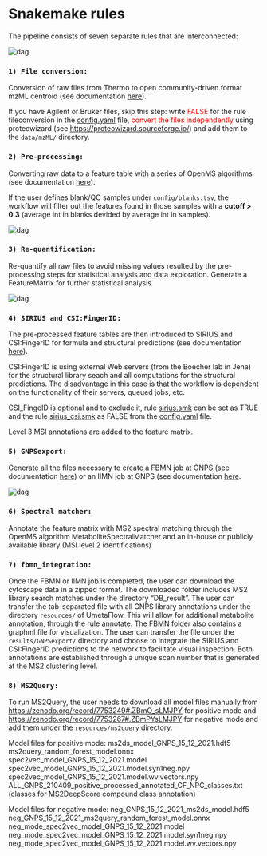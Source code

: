 # Snakemake rules 

The pipeline consists of seven separate rules that are interconnected:

![dag](/images/UmetaFlow.svg) 

### `1) File conversion:`

Conversion of raw files from Thermo to open community-driven format mzML centroid (see documentation [here](https://github.com/compomics/ThermoRawFileParser)).

If you have Agilent or Bruker files, skip this step: write <span style="color: red">FALSE</span> for the rule fileconversion in the [config.yaml](/config/config.yaml) file, <span style="color: red">convert the files independently</span> using proteowizard (see https://proteowizard.sourceforge.io/) and add them to the `data/mzML/` directory.

### `2) Pre-processing:`

Converting raw data to a feature table with a series of OpenMS algorithms (see documentation [here](https://abibuilder.cs.uni-tuebingen.de/archive/openms/Documentation/nightly/html/index.html)). 

If the user defines blank/QC samples under `config/blanks.tsv`, the workflow will filter out the features found in those samples with a **cutoff > 0.3** (average int in blanks devided by average int in samples).

![dag](/images/Preprocessing.svg) 

### `3) Re-quantification:` 

Re-quantify all raw files to avoid missing values resulted by the pre-processing steps for statistical analysis and data exploration. Generate a FeatureMatrix for further statistical analysis. 

![dag](/images/Re-quantification.svg) 

### `4) SIRIUS and CSI:FingerID:`

The pre-processed feature tables are then introduced to SIRIUS and CSI:FingerID for formula and structural predictions (see documentation [here](https://boecker-lab.github.io/docs.sirius.github.io/)). 

CSI:FingerID is using external Web servers (from the Boecher lab in Jena) for the structural library seach and all computations for the structural predictions. The disadvantage in this case is that the workflow is dependent on the functionality of their servers, queued jobs, etc. 

CSI_FingeID is optional and to exclude it, rule [sirius.smk](sirius.smk) can be set as TRUE and the rule [sirius_csi.smk](sirius_csi.smk) as FALSE from the [config.yaml](/config/config.yaml) file.

Level 3 MSI annotations are added to the feature matrix.

### `5) GNPSexport:` 

Generate all the files necessary to create a FBMN job at GNPS (see documentation [here](https://ccms-ucsd.github.io/GNPSDocumentation/featurebasedmolecularnetworking-with-openms/)) or an IIMN job at GNPS (see documentation [here](https://ccms-ucsd.github.io/GNPSDocumentation/fbmn-iin/#iimn-networks-with-collapsed-ion-identity-edges). 


![dag](/images/GNPSExport.svg) 

### `6) Spectral matcher:`

Annotate the feature matrix with MS2 spectral matching through the OpenMS algorithm MetaboliteSpectralMatcher and an in-house or publicly available library (MSI level 2 identifications)

### `7) fbmn_integration:`

Once the FBMN or IIMN job is completed, the user can download the cytoscape data in a zipped format. The downloaded folder includes MS2 library search matches under the directory “DB_result”. The user can transfer the tab-separated file with all GNPS library annotations under the directory `resources/` of UmetaFlow. This will allow for additional metabolite annotation, through the rule annotate. The FBMN folder also contains a graphml file for visualization. The user can transfer the file under the `results/GNPSexport/` directory and choose to integrate the SIRIUS and CSI:FingerID predictions to the network to facilitate visual inspection. Both annotations are established through a unique scan number that is generated at the MS2 clustering level.

### `8) MS2Query:`

To run MS2Query, the user needs to download all model files manually from https://zenodo.org/record/7753249#.ZBmO_sLMJPY for positive mode and https://zenodo.org/record/7753267#.ZBmPYsLMJPY for negative mode and add them under the `resources/ms2query` directory.

Model files for positive mode:
ms2ds_model_GNPS_15_12_2021.hdf5
ms2query_random_forest_model.onnx
spec2vec_model_GNPS_15_12_2021.model
spec2vec_model_GNPS_15_12_2021.model.syn1neg.npy
spec2vec_model_GNPS_15_12_2021.model.wv.vectors.npy
ALL_GNPS_210409_positive_processed_annotated_CF_NPC_classes.txt (classes for MS2DeepScore compound class annotation)

Model files for negative mode:
neg_GNPS_15_12_2021_ms2ds_model.hdf5
neg_GNPS_15_12_2021_ms2query_random_forest_model.onnx
neg_mode_spec2vec_model_GNPS_15_12_2021.model
neg_mode_spec2vec_model_GNPS_15_12_2021.model.syn1neg.npy
neg_mode_spec2vec_model_GNPS_15_12_2021.model.wv.vectors.npy